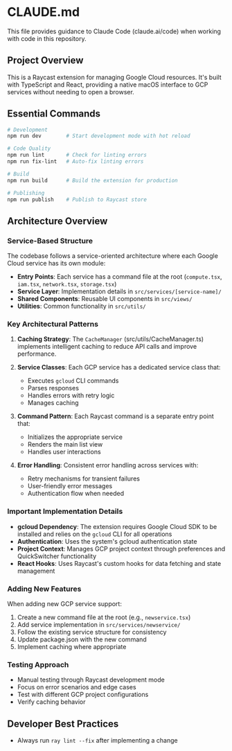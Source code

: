 # CLAUDE.md

This file provides guidance to Claude Code (claude.ai/code) when working with code in this repository.

## Project Overview

This is a Raycast extension for managing Google Cloud resources. It's built with TypeScript and React, providing a native macOS interface to GCP services without needing to open a browser.

## Essential Commands

```bash
# Development
npm run dev        # Start development mode with hot reload

# Code Quality
npm run lint       # Check for linting errors
npm run fix-lint   # Auto-fix linting errors

# Build
npm run build      # Build the extension for production

# Publishing
npm run publish    # Publish to Raycast store
```

## Architecture Overview

### Service-Based Structure
The codebase follows a service-oriented architecture where each Google Cloud service has its own module:

- **Entry Points**: Each service has a command file at the root (`compute.tsx`, `iam.tsx`, `network.tsx`, `storage.tsx`)
- **Service Layer**: Implementation details in `src/services/[service-name]/`
- **Shared Components**: Reusable UI components in `src/views/`
- **Utilities**: Common functionality in `src/utils/`

### Key Architectural Patterns

1. **Caching Strategy**: The `CacheManager` (src/utils/CacheManager.ts) implements intelligent caching to reduce API calls and improve performance.

2. **Service Classes**: Each GCP service has a dedicated service class that:
   - Executes `gcloud` CLI commands
   - Parses responses
   - Handles errors with retry logic
   - Manages caching

3. **Command Pattern**: Each Raycast command is a separate entry point that:
   - Initializes the appropriate service
   - Renders the main list view
   - Handles user interactions

4. **Error Handling**: Consistent error handling across services with:
   - Retry mechanisms for transient failures
   - User-friendly error messages
   - Authentication flow when needed

### Important Implementation Details

- **gcloud Dependency**: The extension requires Google Cloud SDK to be installed and relies on the `gcloud` CLI for all operations
- **Authentication**: Uses the system's gcloud authentication state
- **Project Context**: Manages GCP project context through preferences and QuickSwitcher functionality
- **React Hooks**: Uses Raycast's custom hooks for data fetching and state management

### Adding New Features

When adding new GCP service support:
1. Create a new command file at the root (e.g., `newservice.tsx`)
2. Add service implementation in `src/services/newservice/`
3. Follow the existing service structure for consistency
4. Update package.json with the new command
5. Implement caching where appropriate

### Testing Approach

- Manual testing through Raycast development mode
- Focus on error scenarios and edge cases
- Test with different GCP project configurations
- Verify caching behavior

## Developer Best Practices

- Always run `ray lint --fix` after implementing a change